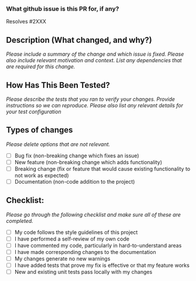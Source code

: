 ### What github issue is this PR for, if any?
Resolves #2XXX

## Description (What changed, and why?)

_Please include a summary of the change and which issue is fixed. Please also include relevant motivation and context. List any dependencies that are required for this change._

## How Has This Been Tested?

_Please describe the tests that you ran to verify your changes. Provide instructions so we can reproduce. Please also list any relevant details for your test configuration_

## Types of changes

_Please delete options that are not relevant._

- [ ] Bug fix (non-breaking change which fixes an issue)
- [ ] New feature (non-breaking change which adds functionality)
- [ ] Breaking change (fix or feature that would cause existing functionality to not work as expected)
- [ ] Documentation (non-code addition to the project)

## Checklist:

_Please go through the following checklist and make sure all of these are completed._

- [ ] My code follows the style guidelines of this project
- [ ] I have performed a self-review of my own code
- [ ] I have commented my code, particularly in hard-to-understand areas
- [ ] I have made corresponding changes to the documentation
- [ ] My changes generate no new warnings
- [ ] I have added tests that prove my fix is effective or that my feature works
- [ ] New and existing unit tests pass locally with my changes
